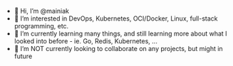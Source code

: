 - 👋 Hi, I’m @mainiak
- 👀 I’m interested in DevOps, Kubernetes, OCI/Docker, Linux, full-stack programming, etc.
- 🌱 I’m currently learning many things, and still learning more about what I looked into before - ie. Go, Redis, Kubernetes, ...
- 💞️ I’m NOT currently looking to collaborate on any projects, but might in future
<!--
- 📫 How to reach me ...
--->

<!---
mainiak/mainiak is a ✨ special ✨ repository because its `README.md` (this file) appears on your GitHub profile.
You can click the Preview link to take a look at your changes.
--->
